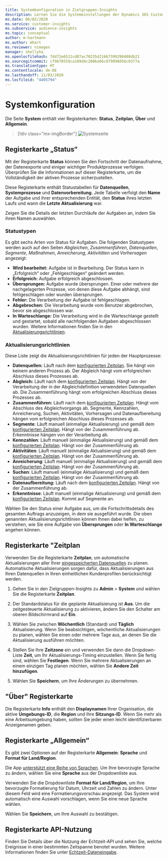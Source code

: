 ```yaml
---
title: Systemkonfiguration in Zielgruppen-Insights
description: Lernen Sie die Systemeinstellungen der Dynamics 365 Customer Insights-Zielgruppen-Insights Funktionalität kennen.
ms.date: 06/02/2020
ms.service: customer-insights
ms.subservice: audience-insights
ms.topic: conceptual
author: m-hartmann
ms.author: mhart
ms.reviewer: nimagen
manager: shellyha
ms.openlocfilehash: 7dd72e6512cd87ac70235d21667399298408db21
ms.sourcegitcommit: cf9b78559ca189d4c2086a66c879098d56c0377a
ms.translationtype: HT
ms.contentlocale: de-DE
ms.lasthandoff: 11/03/2020
ms.locfileid: "4405794"
---
```

# <a name="system-configuration"></a>Systemkonfiguration

Die Seite **System** enthält vier Registerkarten: **Status**, **Zeitplan**, **Über** und **Allgemein**.

> [!div class="mx-imgBorder"]
> ![Systemseite](media/system-tabs.png "System-Seite")

## <a name="status-tab"></a>Registerkarte „Status“

Mit der Registerkarte **Status** können Sie den Fortschritt der Datenaufnahme, der Datenexporte und einiger wichtiger Produktprozesse verfolgen. Überprüfen Sie die Informationen auf dieser Registerkarte, um die Vollständigkeit der aktiven Prozesse sicherzustellen.

Diese Registerkarte enthält Statustabellen für **Datenquellen**, **Systemprozesse** und **Datenvorbereitung**. Jede Tabelle verfolgt den **Name** der Aufgabe und ihrer entsprechenden Entität, den **Status** ihres letzten Laufs und wann die **Letzte Aktualisierung** war.

Zeigen Sie die Details der letzten Durchläufe der Aufgaben an, indem Sie ihren Namen auswählen.

### <a name="status-types"></a>Statustypen

Es gibt sechs Arten von Status für Aufgaben. Die folgenden Statustypen werden auch auf den Seiten *Abgleichen*, *Zusammenführen*, *Datenquellen*, *Segmente*, *Maßnahmen*, *Anreicherung*, *Aktivitäten* und *Vorhersagen* angezeigt:

- **Wird bearbeitet:** Aufgabe ist in Bearbeitung. Der Status kann in „Erfolgreich“ oder „Fehlgeschlagen“ geändert werden.
- **Erfolgreich:** Aufgabe erfolgreich abgeschlossen.
- **Übersprungen:** Aufgabe wurde übersprungen. Einer oder mehrere der nachgelagerten Prozesse, von denen diese Aufgabe abhängt, sind fehlgeschlagen oder wurden übersprungen.
- **Fehler:** Die Verarbeitung der Aufgabe ist fehlgeschlagen.
- **Abgebrochen:** Die Verarbeitung wurde vom Benutzer abgebrochen, bevor sie abgeschlossen war.
- **In Warteschlange:** Die Verarbeitung wird in die Warteschlange gestellt und gestartet, sobald alle nachfolgenden Aufgaben abgeschlossen wurden. Weitere Informationen finden Sie in den [Aktualisierungsrichtlinien](#refresh-policies).

### <a name="refresh-policies"></a>Aktualisierungsrichtlinien

Diese Liste zeigt die Aktualisierungsrichtlinien für jeden der Hauptprozesse:

- **Datenquellen:** Läuft nach dem [konfigurierten Zeitplan](#schedule-tab). Sie hängt von keinem anderen Prozess ab. Der Abgleich hängt vom erfolgreichen Abschluss dieses Prozesses ab.
- **Abgleich:** Läuft nach dem [konfigurierten Zeitplan](#schedule-tab). Hängt von der Verarbeitung der in der Abgleichdefinition verwendeten Datenquellen ab. Die Zusammenführung hängt vom erfolgreichen Abschluss dieses Prozesses ab.
- **Zusammenführen:** Läuft nach dem [konfigurierten Zeitplan](#schedule-tab). Hängt vom Abschluss des Abgleichvorgangs ab. Segmente, Kennzahlen, Anreicherung, Suchen, Aktivitäten, Vorhersagen und Datenaufbereitung hängen vom erfolgreichen Abschluss dieses Prozesses ab.
- **Segmente**: Läuft manuell (einmalige Aktualisierung) und gemäß dem [konfigurierten Zeitplan](#schedule-tab). Hängt von der Zusammenführung ab. Erkenntnisse hängen von der Verarbeitung ab.
- **Kennzahlen**: Läuft manuell (einmalige Aktualisierung) und gemäß dem [konfigurierten Zeitplan](#schedule-tab). Hängt von der Zusammenführung ab.
- **Aktivitäten**: Läuft manuell (einmalige Aktualisierung) und gemäß dem [konfigurierten Zeitplan](#schedule-tab). Hängt von der Zusammenführung ab.
- **Anreicherung**: Läuft manuell (einmalige Aktualisierung) und gemäß dem [konfigurierten Zeitplan](#schedule-tab). Hängt von der Zusammenführung ab.
- **Suchen**: Läuft manuell (einmalige Aktualisierung) und gemäß dem [konfigurierten Zeitplan](#schedule-tab). Hängt von der Zusammenführung ab.
- **Datenaufbereitung:** Läuft nach dem [konfigurierten Zeitplan](#schedule-tab). Hängt von der Zusammenführung ab.
- **Erkenntnisse**: Läuft manuell (einmalige Aktualisierung) und gemäß dem [konfigurierten Zeitplan](#schedule-tab). Kommt auf Segmente an.

Wählen Sie den Status einer Aufgabe aus, um die Fortschrittsdetails des gesamten Auftrags anzuzeigen, in dem sie ausgeführt wurde. Die oben genannten Aktualisierungsrichtlinien können Ihnen dabei helfen, zu verstehen, wie Sie eine Aufgabe von **Übersprungen** oder **In Warteschlange** angehen können.

## <a name="schedule-tab"></a>Registerkarte "Zeitplan

Verwenden Sie die Registerkarte **Zeitplan**, um automatische Aktualisierungen aller Ihrer [eingespeicherten Datenquellen](data-sources.md) zu planen. Automatische Aktualisierungen sorgen dafür, dass Aktualisierungen aus Ihren Datenquellen in Ihren einheitlichen Kundenprofilen berücksichtigt werden.

1. Gehen Sie in den Zielgruppen-Insights zu **Admin** > **System** und wählen Sie die Registerkarte **Zeitplan**.

2. Der Standardstatus für die geplante Aktualisierung ist **Aus**. Um die zeitgesteuerte Aktualisierung zu aktivieren, ändern Sie den Schalter am oberen Bildschirmrand auf **Ein**.

3. Wählen Sie zwischen **Wöchentlich** (Standard) und **Täglich** Aktualisierung. Wenn Sie beabsichtigen, wöchentliche Aktualisierungen zu planen, wählen Sie einen oder mehrere Tage aus, an denen Sie die Aktualisierung ausführen möchten.

4. Stellen Sie Ihre **Zeitzone** ein und verwenden Sie dann die Dropdown-Liste **Zeit**, um Ihr Aktualisierungs-Timing einzustellen. Wenn Sie fertig sind, wählen Sie **Festlegen**. Wenn Sie mehrere Aktualisierungen an einem einzigen Tag planen möchten, wählen Sie **Andere Zeit hinzufügen**.

5. Wählen Sie **Speichern**, um Ihre Änderungen zu übernehmen.

## <a name="about-tab"></a>"Über" Registerkarte

Die Registerkarte **Info** enthält den **Displaynamen** Ihrer Organisation, die aktive **Umgebungs-ID**, die **Region** und Ihre **Sitzungs-ID**. Wenn Sie mehr als eine Arbeitsumgebung haben, sollten Sie jeder einen leicht identifizierbaren Anzeigenamen geben.

## <a name="general-tab"></a>Registerkarte „Allgemein“

Es gibt zwei Optionen auf der Registerkarte **Allgemein**: **Sprache** und **Format für Land/Region**.

Die App [unterstützt eine Reihe von Sprachen](supported-languages.md). Um Ihre bevorzugte Sprache zu ändern, wählen Sie eine **Sprache** aus der Dropdownliste aus.

Verwenden Sie die Dropdownliste **Format für Land/Region**, um Ihre bevorzugte Formatierung für Datum, Uhrzeit und Zahlen zu ändern. Unter diesem Feld wird eine Formatierungsvorschau angezeigt. Das System wird automatisch eine Auswahl vorschlagen, wenn Sie eine neue Sprache wählen.

Wählen Sie **Speichern**, um Ihre Auswahl zu bestätigen.

## <a name="api-usage-tab"></a>Registerkarte API-Nutzung

Finden Sie Details über die Nutzung der Echtzeit-API und sehen Sie, welche Ereignisse in einer bestimmten Zeitspanne benotet wurden. Weitere Informationen finden Sie unter [Echtzeit-Dateneingabe](real-time-data-ingestion.md).
